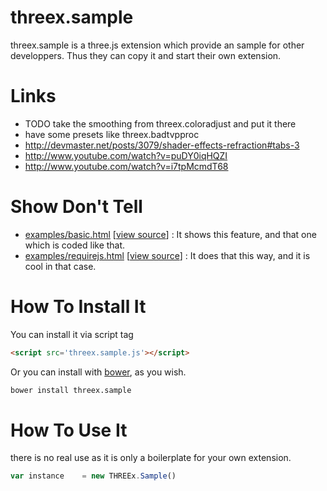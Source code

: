 threex.sample
===================

threex.sample is a three.js extension which provide an sample for other developpers.
Thus they can copy it and start their own extension.

Links
=====
* TODO take the smoothing from threex.coloradjust and put it there
* have some presets like threex.badtvpproc
* http://devmaster.net/posts/3079/shader-effects-refraction#tabs-3
* http://www.youtube.com/watch?v=puDY0iqHQZI
* http://www.youtube.com/watch?v=i7tpMcmdT68

Show Don't Tell
===============
* [examples/basic.html](http://jeromeetienne.github.io/threex.sample/examples/basic.html)
\[[view source](https://github.com/jeromeetienne/threex.sample/blob/master/examples/basic.html)\] :
It shows this feature, and that one which is coded like that.
* [examples/requirejs.html](http://jeromeetienne.github.io/threex.sample/examples/requirejs.html)
\[[view source](https://github.com/jeromeetienne/threex.sample/blob/master/examples/requirejs.html)\] :
It does that this way, and it is cool in that case.

How To Install It
=================

You can install it via script tag

```html
<script src='threex.sample.js'></script>
```

Or you can install with [bower](http://bower.io/), as you wish.

```bash
bower install threex.sample
```

How To Use It
=============

there is no real use as it is only a boilerplate for your own extension.

```javascript
var instance	= new THREEx.Sample()
```
